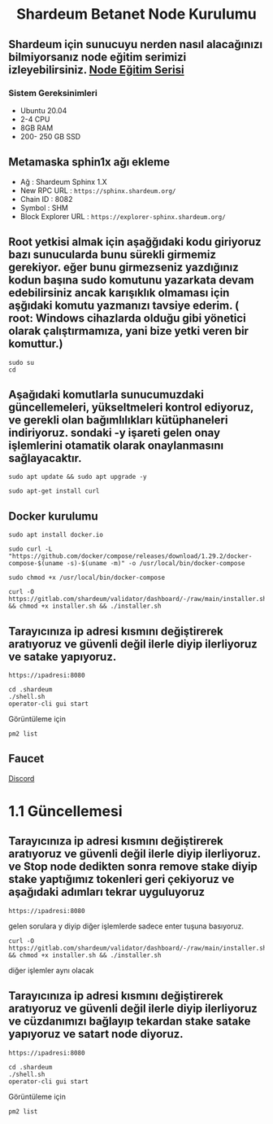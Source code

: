 <h1 align="center">Shardeum Betanet Node Kurulumu

## Shardeum için sunucuyu nerden nasıl alacağınızı bilmiyorsanız node eğitim serimizi izleyebilirsiniz. [Node Eğitim Serisi](https://www.youtube.com/playlist?list=PLKxGUfdcj7MVXls2OvTpwx6CnpVJN685w)


### Sistem Gereksinimleri
 - Ubuntu 20.04
 - 2-4 CPU
 - 8GB RAM
 - 200- 250 GB SSD

## Metamaska sphin1x ağı ekleme
- Ağ : Shardeum Sphinx 1.X
- New RPC URL : ``` https://sphinx.shardeum.org/ ```
- Chain ID : 8082
- Symbol : SHM
- Block Explorer URL : ``` https://explorer-sphinx.shardeum.org/ ```


 ## Root yetkisi almak için aşağğıdaki kodu giriyoruz bazı sunucularda bunu sürekli girmemiz gerekiyor. eğer bunu girmezseniz yazdığınız kodun başına sudo komutunu yazarkata devam edebilirsiniz ancak karışıklık olmaması için aşğıdaki komutu yazmanızı tavsiye ederim. ( root: Windows cihazlarda olduğu gibi yönetici olarak çalıştırmamıza, yani bize yetki veren bir komuttur.)
  ```
  sudo su
  cd
  ```

## Aşağıdaki komutlarla sunucumuzdaki güncellemeleri, yükseltmeleri kontrol ediyoruz, ve gerekli olan bağımlılıkları kütüphaneleri indiriyoruz. sondaki -y işareti gelen onay işlemlerini otamatik olarak onaylanmasını sağlayacaktır.

  ```
 sudo apt update && sudo apt upgrade -y

  ```
  ```
sudo apt-get install curl
  ```
## Docker kurulumu
```
sudo apt install docker.io
```
```
sudo curl -L "https://github.com/docker/compose/releases/download/1.29.2/docker-compose-$(uname -s)-$(uname -m)" -o /usr/local/bin/docker-compose
```
```
sudo chmod +x /usr/local/bin/docker-compose
```
```
curl -O https://gitlab.com/shardeum/validator/dashboard/-/raw/main/installer.sh && chmod +x installer.sh && ./installer.sh
```
## Tarayıcınıza ip adresi kısmını değiştirerek aratıyoruz ve güvenli değil ilerle diyip ilerliyoruz ve satake yapıyoruz.
```
https://ıpadresi:8080
```

```
cd .shardeum
./shell.sh
operator-cli gui start
```
Görüntüleme için 
```
pm2 list
```

## Faucet

[Discord](https://discord.gg/shardeum)

# 1.1 Güncellemesi

## Tarayıcınıza ip adresi kısmını değiştirerek aratıyoruz ve güvenli değil ilerle diyip ilerliyoruz. ve Stop node dedikten sonra remove stake diyip stake yaptığımız tokenleri geri çekiyoruz ve aşağıdaki adımları tekrar uyguluyoruz
```
https://ıpadresi:8080
```
gelen sorulara y diyip diğer işlemlerde sadece enter tuşuna basıyoruz.
```
curl -O https://gitlab.com/shardeum/validator/dashboard/-/raw/main/installer.sh && chmod +x installer.sh && ./installer.sh
```
diğer işlemler aynı olacak

## Tarayıcınıza ip adresi kısmını değiştirerek aratıyoruz ve güvenli değil ilerle diyip ilerliyoruz ve cüzdanımızı bağlayıp tekardan stake  satake yapıyoruz ve satart node diyoruz.
```
https://ıpadresi:8080
```

```
cd .shardeum
./shell.sh
operator-cli gui start
```
Görüntüleme için 
```
pm2 list
```


